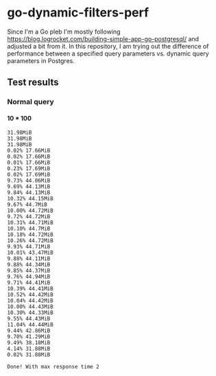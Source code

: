 # go-dynamic-filters-perf

Since I'm a Go pleb I'm mostly following https://blog.logrocket.com/building-simple-app-go-postgresql/ and adjusted a bit from it. In this repository, I am trying out the difference of performance between a specified query parameters vs. dynamic query parameters in Postgres.

## Test results

### Normal query

#### 10 * 100

```
31.98MiB 
31.98MiB 
31.98MiB 
0.02% 17.66MiB 
0.02% 17.66MiB 
0.01% 17.66MiB 
0.23% 17.69MiB 
0.02% 17.69MiB 
9.73% 44.06MiB 
9.69% 44.13MiB 
9.84% 44.13MiB 
10.32% 44.15MiB 
9.67% 44.7MiB 
10.00% 44.72MiB 
9.72% 44.72MiB 
10.31% 44.71MiB 
10.10% 44.7MiB 
10.18% 44.72MiB 
10.26% 44.72MiB 
9.93% 44.71MiB 
10.01% 43.47MiB 
9.88% 44.11MiB 
9.88% 44.34MiB 
9.85% 44.37MiB 
9.76% 44.94MiB 
9.71% 44.41MiB 
10.39% 44.41MiB 
10.52% 44.42MiB 
10.04% 44.42MiB 
10.00% 44.43MiB 
10.30% 44.33MiB 
9.55% 44.43MiB 
11.04% 44.44MiB 
9.44% 42.86MiB 
9.70% 41.29MiB 
9.49% 38.18MiB 
4.14% 31.88MiB 
0.02% 31.88MiB 

Done! With max response time 2
```
